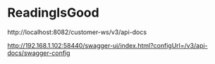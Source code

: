 # ReadingIsGood
http://localhost:8082/customer-ws/v3/api-docs

http://192.168.1.102:58440/swagger-ui/index.html?configUrl=/v3/api-docs/swagger-config